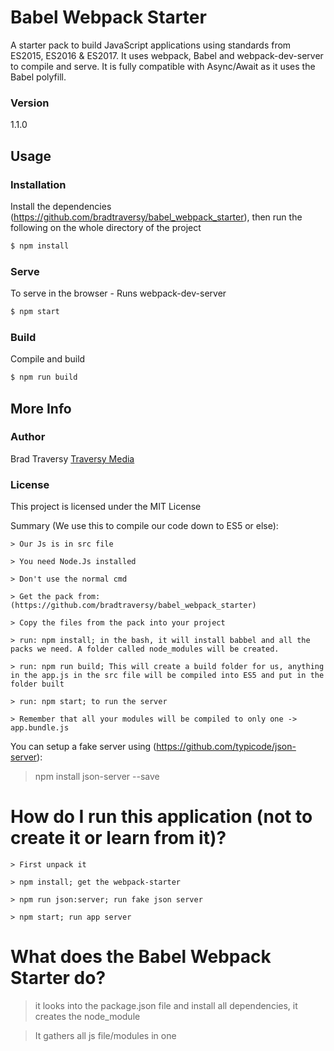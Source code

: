 # Babel Webpack Starter

A starter pack to build JavaScript applications using standards from ES2015, ES2016 & ES2017. It uses webpack, Babel and webpack-dev-server to compile and serve. It is fully compatible with Async/Await as it uses the Babel polyfill.

### Version
1.1.0

## Usage

### Installation

Install the dependencies (https://github.com/bradtraversy/babel_webpack_starter), then run the following on the whole directory of the project

```sh
$ npm install
```

### Serve
To serve in the browser  - Runs webpack-dev-server

```sh
$ npm start
```

### Build
Compile and build

```sh
$ npm run build
```

## More Info

### Author

Brad Traversy
[Traversy Media](http://www.traversymedia.com)

### License

This project is licensed under the MIT License


Summary (We use this to compile our code down to ES5 or else):
```
> Our Js is in src file
```

```
> You need Node.Js installed 
```
```
> Don't use the normal cmd
```
```
> Get the pack from: (https://github.com/bradtraversy/babel_webpack_starter)
```
```
> Copy the files from the pack into your project
```
```
> run: npm install; in the bash, it will install babbel and all the packs we need. A folder called node_modules will be created. 
```
```
> run: npm run build; This will create a build folder for us, anything in the app.js in the src file will be compiled into ES5 and put in the folder built 
```
```
> run: npm start; to run the server 
```
```
> Remember that all your modules will be compiled to only one -> app.bundle.js
```

You can setup a fake server using (https://github.com/typicode/json-server):
> npm install json-server --save 


# How do I run this application (not to create it or learn from it)?
```
> First unpack it 
```
```
> npm install; get the webpack-starter
```
```
> npm run json:server; run fake json server
```
```
> npm start; run app server
```

# What does the Babel Webpack Starter do?

> it looks into the package.json file and install all dependencies, it creates the node_module

> It gathers all js file/modules in one

